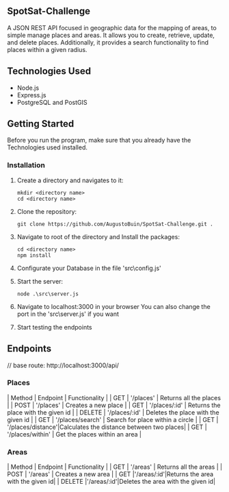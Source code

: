 ## SpotSat-Challenge

 A JSON REST API focused in geographic data for the mapping of areas, to simple manage places and areas. It allows you to create, retrieve, update, and delete places. Additionally, it provides a search functionality to find places within a given radius.

## Technologies Used

- Node.js
- Express.js
- PostgreSQL and PostGIS

## Getting Started

 Before you run the program, make sure that you already have the Technologies used installed.

### Installation

1. Create a directory and navigates to it: 
    ```console
    mkdir <directory name>
    cd <directory name>
    ```

2. Clone the repository:
   ```shell
   git clone https://github.com/AugustoBuin/SpotSat-Challenge.git . 
   ```

3. Navigate to root of the directory and Install the packages:
   ```shell 
   cd <directory name>
   npm install 
   ```

4. Configurate your Database in the file 'src\config.js'
   
5. Start the server: 
   ```shell
   node .\src\server.js 
   ```

6. Navigate to localhost:3000 in your browser
   You can also change the port in the 'src\server.js' if you want

7. Start testing the endpoints

## Endpoints
// base route: http://localhost:3000/api/

### Places
| Method | Endpoint          |             Functionality                |
|   GET  |    '/places'      |        Returns all the places            |
|  POST  |    '/places'      |          Creates a new place             |
|   GET  |  '/places/:id'    |   Returns the place with the given id    |
| DELETE |  '/places/:id'    |   Deletes the place with the given id    |
|   GET  | '/places/search'  |    Search for place within a circle      |
|   GET  | '/places/distance'|Calculates the distance between two places|
|   GET  |  '/places/within' |     Get the places within an area        |

### Areas
| Method |  Endpoint  |          Functionality           |
|   GET  |  '/areas'  |      Returns all the areas       |
|  POST  |  '/areas'  |       Creates a new area         |
|   GET  |'/areas/:id'|Returns the area with the given id|
| DELETE |'/areas/:id'|Deletes the area with the given id|

